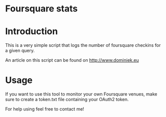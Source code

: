 Foursquare stats
================

# Introduction

This is a very simple script that logs the number of foursquare checkins for a given query.

An article on this script can be found on <http://www.dominiek.eu>

# Usage

If you want to use this tool to monitor your own Foursquare venues, make sure to create a token.txt file containing your OAuth2 token.

For help using feel free to contact me!